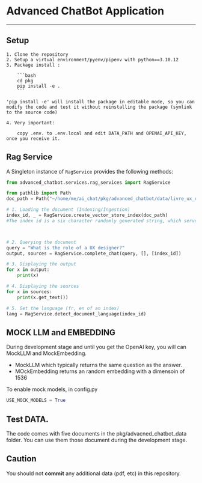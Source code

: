 # Advanced ChatBot Application
-----------------------------------------


## Setup

    1. Clone the repository
    2. Setup a virtual environment/pyenv/pipenv with python==3.10.12
    3. Package install :

        ```bash
        cd pkg
        pip install -e .
        ```
    
    'pip install -e' will install the package in editable mode, so you can modify the code and test it without reinstalling the package (symlink to the source code)
 
    4. Very important:

        copy .env. to .env.local and edit DATA_PATH and OPENAI_API_KEY, once you receive it.
    





## Rag Service

A Singleton instance of `RagService` provides the following methods:

```python
from advanced_chatbot.services.rag_services import RagService

from pathlib import Path
doc_path = Path("~/home/me/ai_chat/pkg/advanced_chatbot/data/livre_ux_digital_design_lab_1.pdf")

# 1. Loading the document (Indexing/Ingestion)
index_id, _ = RagService.create_vector_store_index(doc_path)
#The index id is a six character randomly generated string, which serves as identifier of an indexed document.



# 2. Querying the document
query = "What is the role of a UX designer?"
output, sources = RagService.complete_chat(query, [], [index_id])

# 3. Displaying the output
for x in output:
    print(x)

# 4. Displaying the sources
for x in sources:
    print(x.get_text())

# 5. Get the language (fr, en of an index)
lang = RagService.detect_document_language(index_id)
```

## MOCK LLM and EMBEDDING

During development stage and until you get the OpenAI key, 
you will can  MockLLM and MockEmbedding.
- MockLLM which typically returns the same question as the answer.
- MOckEmbedding returns an random embedding with a dimensoin of 1536

To enable mock models, in config.py

```python [config.py]
USE_MOCK_MODELS = True
```


## Test DATA.
The code comes with five documents in the pkg/advacned_chatbot_data folder.
You can use them those document during the development stage.

## Caution
You should not **commit** any additional data (pdf, etc) in this repository.




